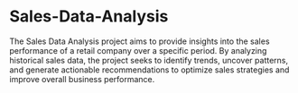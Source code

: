 # Sales-Data-Analysis
The Sales Data Analysis project aims to provide insights into the sales performance of a retail company over a specific period. By analyzing historical sales data, the project seeks to identify trends, uncover patterns, and generate actionable recommendations to optimize sales strategies and improve overall business performance.
